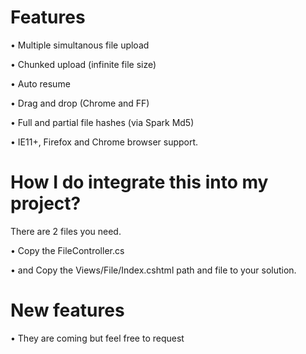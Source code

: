 # Features

• Multiple simultanous file upload

• Chunked upload (infinite file size)

• Auto resume

• Drag and drop (Chrome and FF)

• Full and partial file hashes (via Spark Md5)

• IE11+, Firefox and Chrome browser support.


# How I do integrate this into my project?

There are 2 files you need.

• Copy the FileController.cs

• and Copy the Views/File/Index.cshtml path and file to your solution.


# New features

• They are coming but feel free to request

